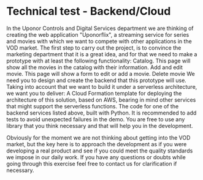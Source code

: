 # Technical test - Backend/Cloud
In the Uponor Controls and Digital Services department we are thinking of creating the web application "Uponorflix", a streaming service for
series and movies with which we want to compete with other applications in the VOD market.
The first step to carry out the project, is to convince the marketing department that it is a great idea, and for that we need to make a
prototype with at least the following functionality:
Catalog. This page will show all the movies in the catalog with their information.
Add and edit movie. This page will show a form to edit or add a movie.
Delete movie
We need you to design and create the backend that this prototype will use. Taking into account that we want to build it under a serverless
architecture, we want you to deliver:
A Cloud Formation template for deploying the architecture of this solution, based on AWS, bearing in mind other services that might
support the serverless functions.
The code for one of the backend services listed above, built with Python.
It is recommended to add tests to avoid unexpected failures in the demo.
You are free to use any library that you think necessary and that will help you in the development.

Obviously for the moment we are not thinking about getting into the VOD market, but the key here is to approach the development as if you
were developing a real product and see if you could meet the quality standards we impose in our daily work.
If you have any questions or doubts while going through this exercise feel free to contact us for clarification if necessary.
